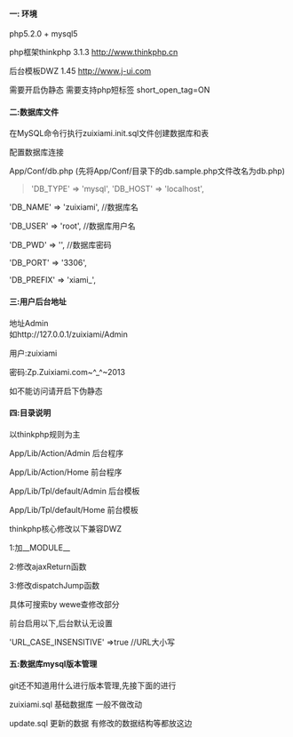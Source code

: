 #### 一: 环境 ####
php5.2.0 + mysql5

php框架thinkphp 3.1.3  http://www.thinkphp.cn

后台模板DWZ 1.45 http://www.j-ui.com

需要开启伪静态
需要支持php短标签 short_open_tag=ON 

#### 二:数据库文件 ####
在MySQL命令行执行zuixiami.init.sql文件创建数据库和表

配置数据库连接

App/Conf/db.php
(先将App/Conf/目录下的db.sample.php文件改名为db.php)

>'DB_TYPE'	=>	'mysql',
>'DB_HOST'	=>	'localhost',
>	
'DB_NAME'	=>	'zuixiami', //数据库名
>	
'DB_USER'	=>	'root',     //数据库用户名
>	
'DB_PWD'	=>	'',         //数据库密码
>	
'DB_PORT'	=>	'3306',
>	
'DB_PREFIX'	=>	'xiami_',
>	

#### 三:用户后台地址 ####
地址Admin  
如http://127.0.0.1/zuixiami/Admin

用户:zuixiami

密码:Zp.Zuixiami.com~^_^~2013

如不能访问请开启下伪静态


#### 四:目录说明 ####
以thinkphp规则为主

App/Lib/Action/Admin 后台程序

App/Lib/Action/Home  前台程序

App/Lib/Tpl/default/Admin    后台模板

App/Lib/Tpl/default/Home     前台模板



thinkphp核心修改以下兼容DWZ

1:加__MODULE__

2:修改ajaxReturn函数

3:修改dispatchJump函数

具体可搜索by wewe查修改部分


前台启用以下,后台默认无设置

>
'URL_CASE_INSENSITIVE' =>true //URL大小写
>


#### 五:数据库mysql版本管理 ####
git还不知道用什么进行版本管理,先接下面的进行

zuixiami.sql 基础数据库 一般不做改动

update.sql 更新的数据  有修改的数据结构等都放这边

